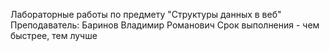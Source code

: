 Лабораторные работы по предмету "Структуры данных в веб"
Преподаватель: Баринов Владимир Романович
Срок выполнения - чем быстрее, тем лучше
